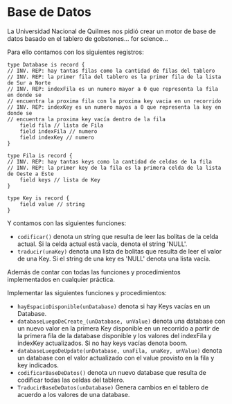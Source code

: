 # Base de Datos

La Universidad Nacional de Quilmes nos pidió crear un motor de base de datos basado en el tablero de gobstones...  for science...

Para ello contamos con los siguientes registros:

```tsx
type Database is record {
// INV. REP: hay tantas filas como la cantidad de filas del tablero
// INV. REP: la primer fila del tablero es la primer fila de la lista de Sur a Norte
// INV. REP: indexFila es un numero mayor a 0 que representa la fila en donde se
// encuentra la proxima fila con la proxima key vacia en un recorrido
// INV. REP: indexKey es un numero mayos a 0 que representa la key en donde se
// encuentra la proxima key vacía dentro de la fila
	field fila // lista de Fila 
	field indexFila // numero 
	field indexKey // numero
}

type Fila is record {
// INV. REP: hay tantas keys como la cantidad de celdas de la fila
// INV. REP: la primer key de la fila es la primera celda de la lista de Oeste a Este
	field keys // lista de Key
}

type Key is record {
	field value // string
}
```

Y contamos con las siguientes funciones:

- `codificar()` denota un string que resulta de leer las bolitas de la celda actual. Si la celda actual está vacía, denota el string 'NULL'.
- `traducir(unaKey)` denota una lista de bolitas que resulta de leer el valor de una Key. Si el string de una key es 'NULL' denota una lista vacía.

Además de contar con todas las funciones y procedimientos implementados en cualquier práctica.

Implementar las siguientes funciones y procedimientos:

- `hayEspacioDisponible(unDatabase)` denota si hay Keys vacías en un Database.
- `databaseLuegoDeCreate_(unDatabase, unValue)` denota una database con un nuevo valor en la primera Key disponible en un recorrido a partir de la primera fila de la database disponible y los valores del indexFila y indexKey actualizados. Si no hay keys vacías denota boom.
- `databaseLuegoDeUpdate(unDatabase, unaFila, unaKey, unValue)` denota un database con el valor actualizado con el value provisto en la fila y key indicados.
- `codificarBaseDeDatos()` denota un nuevo database que resulta de codificar todas las celdas del tablero.
- `TraducirBaseDeDatos(unDatabase)` Genera cambios en el tablero de acuerdo a los valores de una database.
